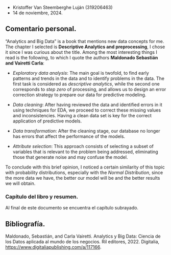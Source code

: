 - Kristoffer Van Steemberghe Luján (319206463)
- 14 de noviembre, 2024.

## Comentario personal.

“Analytics and Big Data” is a book that mentions new data concepts for me. The chapter I selected is **Descriptive Analytics and preprocessing**, I chose it since I was curious about the title. Among the most interesting things I read is the following, to which I quote the authors **Maldonado Sebastián and Vairetti Carla**:  

- *Exploratory data analysis*: The main goal is twofold, to find early patterns and trends in the data and to identify problems in the data. The first task is considered as *descriptive analytics*, while the second one corresponds to *step zero* of processing, and allows us to design an error correction strategy to prepare our data for predictive modeling.  

- *Data cleaning*: After having reviewed the data and identified errors in it using techniques for EDA, we proceed to correct these missing values and inconsistencies. Having a clean data set is key for the correct application of predictive models.  

- *Data transformation*: After the cleaning stage, our database no longer has errors that affect the performance of the models.  

- *Attribute selection*: This approach consists of selecting a subset of variables that is relevant to the problem being addressed, eliminating those that generate noise and may confuse the model.

To conclude with this brief opinion, I noticed a certain similarity of this topic with probability distributions, especially with the *Normal Distribution*, since the more data we have, the better our model will be and the better results we will obtain.


### Capítulo del libro y resumen.

Al final de este documento se encuentra el capítulo subrayado.


## Bibliografía.

Maldonado, Sebastián, and Carla Vairetti. Analytics y Big Data: Ciencia de los Datos aplicada al mundo de los negocios. Ril editores, 2022. Digitalia, https://www.digitaliapublishing.com/a/117166.